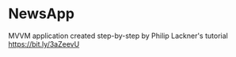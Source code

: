 # NewsApp
MVVM application created step-by-step by Philip Lackner's tutorial https://bit.ly/3aZeevU
